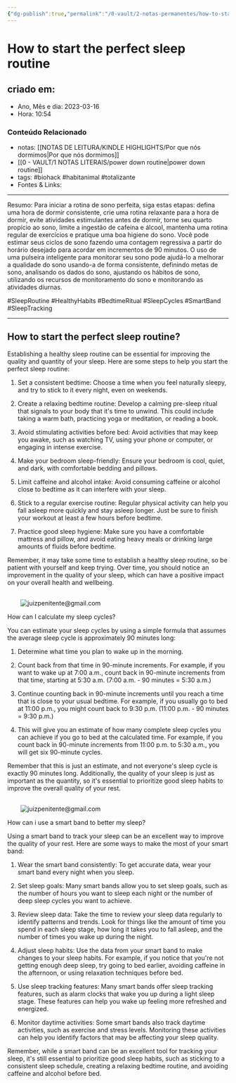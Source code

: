 ```yaml
---
{"dg-publish":true,"permalink":"/0-vault/2-notas-permanentes/how-to-start-the-perfect-sleep-routine/","title":"How to start the perfect sleep routine","tags":["biohack","habitanimal","totalizante","SleepRoutine","HealthyHabits","BedtimeRitual","SleepCycles","SmartBand","SleepTracking"],"dgHomeLink":true,"dgShowLocalGraph":true,"dgShowFileTree":true,"dgEnableSearch":true}
---
```



# How to start the perfect sleep routine

## criado em: 

- Ano, Mês e dia: 2023-03-16
- Hora: 10:54

### Conteúdo Relacionado

- notas: [[NOTAS DE LEITURA/KINDLE HIGHLIGHTS/Por que nós dormimos\|Por que nós dormimos]]
- [[0 - VAULT/1 NOTAS LITERAIS/power down routine\|power down routine]]
- tags: #biohack #habitanimal #totalizante 
- Fontes & Links: 
---

Resumo:
Para iniciar a rotina de sono perfeita, siga estas etapas: defina uma hora de dormir consistente, crie uma rotina relaxante para a hora de dormir, evite atividades estimulantes antes de dormir, torne seu quarto propício ao sono, limite a ingestão de cafeína e álcool, mantenha uma rotina regular de exercícios e pratique uma boa higiene do sono. Você pode estimar seus ciclos de sono fazendo uma contagem regressiva a partir do horário desejado para acordar em incrementos de 90 minutos. O uso de uma pulseira inteligente para monitorar seu sono pode ajudá-lo a melhorar a qualidade do sono usando-a de forma consistente, definindo metas de sono, analisando os dados do sono, ajustando os hábitos de sono, utilizando os recursos de monitoramento do sono e monitorando as atividades diurnas.

#SleepRoutine #HealthyHabits #BedtimeRitual #SleepCycles #SmartBand #SleepTracking

---

## How to start the perfect sleep routine?

Establishing a healthy sleep routine can be essential for improving the quality and quantity of your sleep. Here are some steps to help you start the perfect sleep routine:

1. Set a consistent bedtime: Choose a time when you feel naturally sleepy, and try to stick to it every night, even on weekends.
    
2. Create a relaxing bedtime routine: Develop a calming pre-sleep ritual that signals to your body that it's time to unwind. This could include taking a warm bath, practicing yoga or meditation, or reading a book.
    
3. Avoid stimulating activities before bed: Avoid activities that may keep you awake, such as watching TV, using your phone or computer, or engaging in intense exercise.
    
4. Make your bedroom sleep-friendly: Ensure your bedroom is cool, quiet, and dark, with comfortable bedding and pillows.
    
5. Limit caffeine and alcohol intake: Avoid consuming caffeine or alcohol close to bedtime as it can interfere with your sleep.
    
6. Stick to a regular exercise routine: Regular physical activity can help you fall asleep more quickly and stay asleep longer. Just be sure to finish your workout at least a few hours before bedtime.
    
7. Practice good sleep hygiene: Make sure you have a comfortable mattress and pillow, and avoid eating heavy meals or drinking large amounts of fluids before bedtime.

Remember, it may take some time to establish a healthy sleep routine, so be patient with yourself and keep trying. Over time, you should notice an improvement in the quality of your sleep, which can have a positive impact on your overall health and wellbeing.

![](data:image/svg+xml,%3csvg%20xmlns=%27http://www.w3.org/2000/svg%27%20version=%271.1%27%20width=%2730%27%20height=%2730%27/%3e)![juizpenitente@gmail.com](https://chat.openai.com/_next/image?url=https%3A%2F%2Fs.gravatar.com%2Favatar%2F63e2e9858ac855eb9c725654a2384a90%3Fs%3D480%26r%3Dpg%26d%3Dhttps%253A%252F%252Fcdn.auth0.com%252Favatars%252Fju.png&w=64&q=75)

How can I calculate my sleep cycles?

You can estimate your sleep cycles by using a simple formula that assumes the average sleep cycle is approximately 90 minutes long:

1. Determine what time you plan to wake up in the morning.
    
2. Count back from that time in 90-minute increments. For example, if you want to wake up at 7:00 a.m., count back in 90-minute increments from that time, starting at 5:30 a.m. (7:00 a.m. - 90 minutes = 5:30 a.m.)
    
3. Continue counting back in 90-minute increments until you reach a time that is close to your usual bedtime. For example, if you usually go to bed at 11:00 p.m., you might count back to 9:30 p.m. (11:00 p.m. - 90 minutes = 9:30 p.m.)
    
4. This will give you an estimate of how many complete sleep cycles you can achieve if you go to bed at the calculated time. For example, if you count back in 90-minute increments from 11:00 p.m. to 5:30 a.m., you will get six 90-minute cycles.

Remember that this is just an estimate, and not everyone's sleep cycle is exactly 90 minutes long. Additionally, the quality of your sleep is just as important as the quantity, so it's essential to prioritize good sleep habits to improve the overall quality of your rest.

![](data:image/svg+xml,%3csvg%20xmlns=%27http://www.w3.org/2000/svg%27%20version=%271.1%27%20width=%2730%27%20height=%2730%27/%3e)![juizpenitente@gmail.com](https://chat.openai.com/_next/image?url=https%3A%2F%2Fs.gravatar.com%2Favatar%2F63e2e9858ac855eb9c725654a2384a90%3Fs%3D480%26r%3Dpg%26d%3Dhttps%253A%252F%252Fcdn.auth0.com%252Favatars%252Fju.png&w=64&q=75)

How can i use a smart band to better my sleep?

Using a smart band to track your sleep can be an excellent way to improve the quality of your rest. Here are some ways to make the most of your smart band:

1. Wear the smart band consistently: To get accurate data, wear your smart band every night when you sleep.
    
2. Set sleep goals: Many smart bands allow you to set sleep goals, such as the number of hours you want to sleep each night or the number of deep sleep cycles you want to achieve.
    
3. Review sleep data: Take the time to review your sleep data regularly to identify patterns and trends. Look for things like the amount of time you spend in each sleep stage, how long it takes you to fall asleep, and the number of times you wake up during the night.
    
4. Adjust sleep habits: Use the data from your smart band to make changes to your sleep habits. For example, if you notice that you're not getting enough deep sleep, try going to bed earlier, avoiding caffeine in the afternoon, or using relaxation techniques before bed.
    
5. Use sleep tracking features: Many smart bands offer sleep tracking features, such as alarm clocks that wake you up during a light sleep stage. These features can help you wake up feeling more refreshed and energized.
    
6. Monitor daytime activities: Some smart bands also track daytime activities, such as exercise and stress levels. Monitoring these activities can help you identify factors that may be affecting your sleep quality.

Remember, while a smart band can be an excellent tool for tracking your sleep, it's still essential to prioritize good sleep habits, such as sticking to a consistent sleep schedule, creating a relaxing bedtime routine, and avoiding caffeine and alcohol before bed.